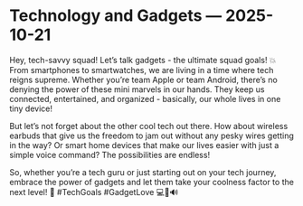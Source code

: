 # Technology and Gadgets — 2025-10-21

Hey, tech-savvy squad! Let’s talk gadgets - the ultimate squad goals! 💥 From smartphones to smartwatches, we are living in a time where tech reigns supreme. Whether you’re team Apple or team Android, there’s no denying the power of these mini marvels in our hands. They keep us connected, entertained, and organized - basically, our whole lives in one tiny device!

But let’s not forget about the other cool tech out there. How about wireless earbuds that give us the freedom to jam out without any pesky wires getting in the way? Or smart home devices that make our lives easier with just a simple voice command? The possibilities are endless!

So, whether you’re a tech guru or just starting out on your tech journey, embrace the power of gadgets and let them take your coolness factor to the next level! 🚀 #TechGoals #GadgetLove 💻📱🔊
